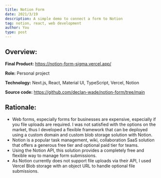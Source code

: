 ```yaml
---
title: Notion Form
date: 2021/3/19
description: A simple demo to connect a form to Notion
tag: notion, react, web development 
author: You
type: post
---
```


## Overview:


**Final Product:** https://notion-form-sigma.vercel.app/

**Role:** Personal project

**Technology:** Next.js, React, Material UI, TypeScript, Vercel, Notion 

**Source code:** https://github.com/declan-wade/notion-form/tree/main

## Rationale:

* Web forms, especially forms for businesses are expensive, especially if you file uploads are required. I was not satisfied with the options on the market, thus I developed a flexible framework that can be deployed using a custom domain and custom blob storage solution with Notion.
* Notion is a popular task management, wiki, collaboration SaaS solution that offers a generous free tier and optional paid tier for teams. 
* Using the Notion API, this solution provides a completely free and flexible way to manage form submissions. 
* As Notion currently does not support file uploads via their API, I used Vercel Blob storage with an object URL to handle optional file submissions. 